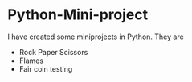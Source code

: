 # Python-Mini-project
I have created some miniprojects in Python. They are
- Rock Paper Scissors
- Flames
- Fair coin testing
